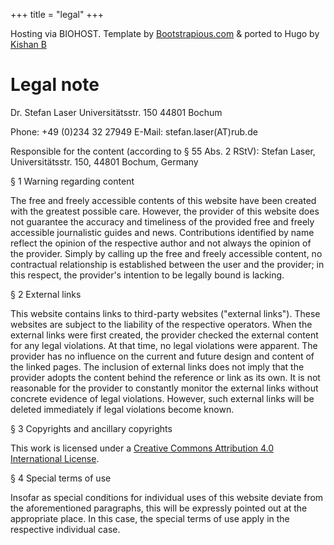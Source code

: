 +++
title = "legal"
+++

Hosting via BIOHOST.
Template by [Bootstrapious.com](https://bootstrapious.com/free-templates)
&amp; ported to Hugo by [Kishan B](https://github.com/kishaningithub)

# Legal note

Dr. Stefan Laser
Universitätsstr. 150
44801 Bochum

Phone: +49 (0)234 32 27949
E-Mail: stefan.laser(AT)rub.de

Responsible for the content (according to § 55 Abs. 2 RStV):
Stefan Laser, Universitätsstr. 150, 44801 Bochum, Germany


§ 1 Warning regarding content

The free and freely accessible contents of this website have been created with the greatest possible care. However, the provider of this website does not guarantee the accuracy and timeliness of the provided free and freely accessible journalistic guides and news. Contributions identified by name reflect the opinion of the respective author and not always the opinion of the provider. Simply by calling up the free and freely accessible content, no contractual relationship is established between the user and the provider; in this respect, the provider's intention to be legally bound is lacking.

§ 2 External links

This website contains links to third-party websites ("external links"). These websites are subject to the liability of the respective operators. When the external links were first created, the provider checked the external content for any legal violations. At that time, no legal violations were apparent. The provider has no influence on the current and future design and content of the linked pages. The inclusion of external links does not imply that the provider adopts the content behind the reference or link as its own. It is not reasonable for the provider to constantly monitor the external links without concrete evidence of legal violations. However, such external links will be deleted immediately if legal violations become known.

§ 3 Copyrights and ancillary copyrights

This work is licensed under a [Creative Commons Attribution 4.0 International License](http://creativecommons.org/licenses/by/4.0/).

§ 4 Special terms of use

Insofar as special conditions for individual uses of this website deviate from the aforementioned paragraphs, this will be expressly pointed out at the appropriate place. In this case, the special terms of use apply in the respective individual case.
